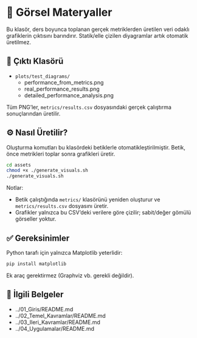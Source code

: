 # 🎨 Görsel Materyaller

Bu klasör, ders boyunca toplanan gerçek metriklerden üretilen veri odaklı grafiklerin çıktısını barındırır. Statik/elle çizilen diyagramlar artık otomatik üretilmez.

## 📂 Çıktı Klasörü

- `plots/test_diagrams/`
    - performance_from_metrics.png
    - real_performance_results.png
    - detailed_performance_analysis.png

Tüm PNG’ler, `metrics/results.csv` dosyasındaki gerçek çalıştırma sonuçlarından üretilir.

## ⚙️ Nasıl Üretilir?

Oluşturma komutları bu klasördeki betiklerle otomatikleştirilmiştir. Betik, önce metrikleri toplar sonra grafikleri üretir.

```bash
cd assets
chmod +x ./generate_visuals.sh
./generate_visuals.sh
```

Notlar:
- Betik çalıştığında `metrics/` klasörünü yeniden oluşturur ve `metrics/results.csv` dosyasını üretir.
- Grafikler yalnızca bu CSV’deki verilere göre çizilir; sabit/değer gömülü görseller yoktur.

## ✅ Gereksinimler

Python tarafı için yalnızca Matplotlib yeterlidir:
```bash
pip install matplotlib
```

Ek araç gerektirmez (Graphviz vb. gerekli değildir).

## 🔗 İlgili Belgeler

- ../01_Giris/README.md
- ../02_Temel_Kavramlar/README.md
- ../03_Ileri_Kavramlar/README.md
- ../04_Uygulamalar/README.md

